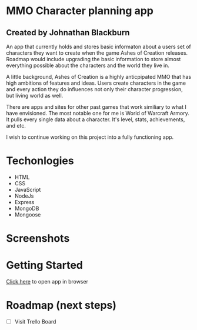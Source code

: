 MMO Character planning app
=======
Created by Johnathan Blackburn
-----------

An app that currently holds and stores basic informaton about a users set of characters they want to create when the game Ashes of Creation releases.
Roadmap would include upgrading the basic information to store almost everything possible about the characters and the world they live in.

A little background,
Ashes of Creation is a highly anticpipated MMO that has high ambitions of features and ideas.
Users create characters in the game and every action they do influences not only their character progression, but living world as well.

There are apps and sites for other past games that work similiary to what I have envisioned.
The most notable one for me is World of Warcraft Armory.
It pulls every single data about a character. It's level, stats, achievements, and etc.

I wish to continue working on this project into a fully functioning app.

# Techonlogies 

- HTML
- CSS
- JavaScript
- NodeJs
- Express
- MongoDB
- Mongoose

# Screenshots


# Getting Started
[Click here](https://character-planning-app.herokuapp.com/users) to open app in browser

# Roadmap (next steps)
- [ ] Visit Trello Board

